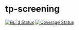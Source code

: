 # tp-screening
[![Build Status](https://travis-ci.org/MoffatMore/tp-screening.svg?branch=develop)](https://travis-ci.com/MoffatMore/tp-screening)
[![Coverage Status](https://coveralls.io/repos/github/MoffatMore/tp-screening/badge.svg?branch=develop)](https://coveralls.io/github/MoffatMore/tp-screening?branch=develop)